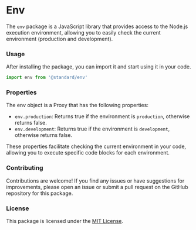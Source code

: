 # Env

The `env` package is a JavaScript library that provides access to the Node.js execution environment, allowing you to easily check the current environment (production and development).

### Usage

After installing the package, you can import it and start using it in your code.

```js
import env from '@standard/env'
```

### Properties

The env object is a Proxy that has the following properties:

- `env.production`: Returns true if the environment is `production`, otherwise returns false.
- `env.development`: Returns true if the environment is `development`, otherwise returns false.

These properties facilitate checking the current environment in your code, allowing you to execute specific code blocks for each environment.

### Contributing

Contributions are welcome! If you find any issues or have suggestions for improvements, please open an issue or submit a pull request on the GitHub repository for this package.

### License

This package is licensed under the [MIT License](https://opensource.org/licenses/MIT).

